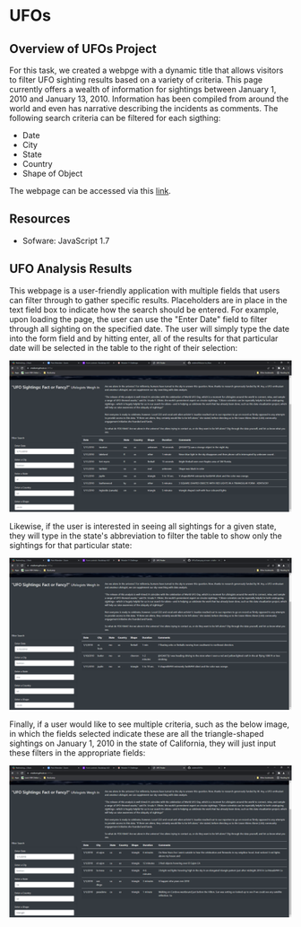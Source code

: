 # UFOs

## Overview of UFOs Project

For this task, we created a webpge with a dynamic title that allows visitors to filter UFO sighting results based on a variety of criteria.  This page currently offers a wealth of information for sightings between January 1, 2010 and January 13, 2010.  Information has been compiled from around the world and even has narrative describing the incidents as comments.  The following search criteria can be filtered for each sigthing:

* Date 
* City 
* State
* Country
* Shape of Object

The webpage can be accessed via this [link](https://crtallent.github.io/UFOs/). 

## Resources

- Sofware: JavaScript 1.7

## UFO Analysis Results

This webpage is a user-friendly application with multiple fields that users can filter through to gather specific results.  Placeholders are in place in the text field box to indicate how the search should be entered. For example, upon loading the page, the user can use the "Enter Date" field to filter through all sighting on the specified date.  The user will simply type the date into the form field and by hitting enter, all of the results for that particular date will be selected in the table to the right of their selection:

<img src="https://github.com/crtallent/UFOs/blob/main/static/images/Date.png" />

Likewise, if the user is interested in seeing all sightings for a given state, they will type in the state's abbreviation to filter the table to show only the sightings for that particular state:

<img src="https://github.com/crtallent/UFOs/blob/main/static/images/State.png" />

Finally, if a user would like to see multiple criteria, such as the below image, in which the fields selected indicate these are all the triangle-shaped sightings on January 1, 2010 in the state of California, they will just input these filters in the appropriate fields:


<img src="https://github.com/crtallent/UFOs/blob/main/static/images/Multi.png" />
